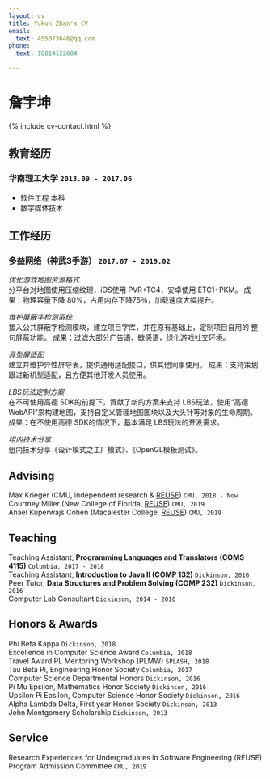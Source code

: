 ```yaml
---
layout: cv
title: Yukun Zhan's CV
email:
  text: 455073646@qq.com
phone:
  text: 18814122684

---
```


# 詹宇坤

<!--
include contact information from the front matter
Supported arguments:
    - homepage: url, text
    - phone
    - email
-->

{% include cv-contact.html %}

## 教育经历

### **华南理工大学** `2013.09 - 2017.06`
- 软件工程 本科
- 数字媒体技术

## 工作经历

### **多益网络（神武3手游）** `2017.07 - 2019.02`

_优化游戏地图资源格式_<br>
分平台对地图使用压缩纹理，iOS使用 PVR+TC4，安卓使用 ETC1+PKM。
成果：物理容量下降 80%，占用内存下降75％，加载速度大幅提升。
<br>

_维护屏蔽字检测系统_<br>
接入公共屏蔽字检测模块，建立项目字库，并在原有基础上，定制项目自用的
整句屏蔽功能。
成果：过滤大部分广告语、敏感语，绿化游戏社交环境。
<br>

_异型屏适配_<br>
建立并维护异性屏导表，提供通用适配接口，供其他同事使用。
成果：支持策划跟进新机型适配，且方便其他开发人员使用。
<br>

_LBS玩法定制方案_<br>
在不可使用高德 SDK的前提下，贡献了新的方案来支持 LBS玩法，使用“高德
WebAPI”来构建地图，支持自定义管理地图图块以及大头针等对象的生命周期。
成果：在不使用高德 SDK的情况下，基本满足 LBS玩法的开发需求。
<br>

_组内技术分享_<br>
组内技术分享《设计模式之工厂模式》、《OpenGL模板测试》。

## Advising

Max Krieger (CMU, independent research & [REUSE](https://www.cmu.edu/scs/isr/reuse/)) `CMU, 2018 - Now` <br>
Courtney Miller (New College of Florida, [REUSE](https://www.cmu.edu/scs/isr/reuse/)) `CMU, 2019` <br>
Anael Kuperwajs Cohen (Macalester College, [REUSE](https://www.cmu.edu/scs/isr/reuse/)) `CMU, 2019` <br>

## Teaching

Teaching Assistant, **Programming Languages and Translators (COMS 4115)** `Columbia, 2017 - 2018` <br>
Teaching Assistant, **Introduction to Java II (COMP 132)** `Dickinson, 2016` <br>
Peer Tutor, **Data Structures and Problem Solving (COMP 232)** `Dickinson, 2016` <br>
Computer Lab Consultant `Dickinson, 2014 - 2016` <br>

## Honors & Awards

Phi Beta Kappa `Dickinson, 2018` <br>
Excellence in Computer Science Award `Columbia, 2018` <br>
Travel Award PL Mentoring Workshop (PLMW) `SPLASH, 2018` <br>
Tau Beta Pi, Engineering Honor Society `Columbia, 2017` <br>
Computer Science Departmental Honors `Dickinson, 2016` <br>
Pi Mu Epsilon, Mathematics Honor Society `Dickinson, 2016` <br>
Upsilon Pi Epsilon, Computer Science Honor Society `Dickinson, 2016` <br>
Alpha Lambda Delta, First year Honor Society `Dickinson, 2013`<br>
John Montgomery Scholarship `Dickinson, 2013` <br>

## Service

Research Experiences for Undergraduates in Software Engineering (REUSE) Program Admission Committee `CMU, 2019`

<!-- ### Footer

Last updated: May 2013 -->
